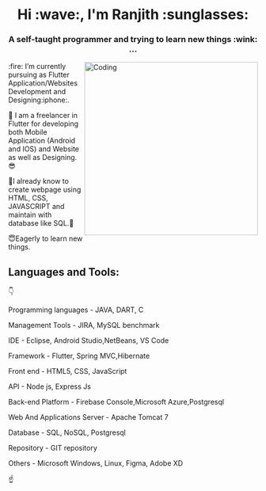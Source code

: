 
 <h1 align="center"><b>Hi :wave:, I'm Ranjith :sunglasses:</b></h1>
<h3 align="center">A self-taught programmer and trying to learn new things :wink: ...</h3>


<img align="right" alt="Coding" width="350" src="https://assets5.lottiefiles.com/packages/lf20_XMTduDVODZ.json">
:fire: I’m currently pursuing as Flutter Application/Websites Development and Designing:iphone:.

:seedling: I am a freelancer in Flutter for developing both Mobile Application (Android and IOS) and Website as well as Designing.:sunglasses:

:deciduous_tree:I already know to create webpage using HTML, CSS, JAVASCRIPT and maintain with database like SQL.:blossom:

:innocent:Eagerly to learn new things.

## Languages and Tools:
:point_down:

Programming languages - JAVA, DART, C

Management Tools - JIRA, MySQL benchmark

IDE - Eclipse, Android Studio,NetBeans, VS Code

Framework - Flutter, Spring MVC,Hibernate

Front end - HTML5, CSS, JavaScript

API - Node js, Express Js

Back-end Platform - Firebase Console,Microsoft Azure,Postgresql

Web And Applications Server - Apache Tomcat 7

Database - SQL, NoSQL, Postgresql

Repository - GIT repository

Others - Microsoft Windows, Linux, Figma, Adobe XD

:point_up:
